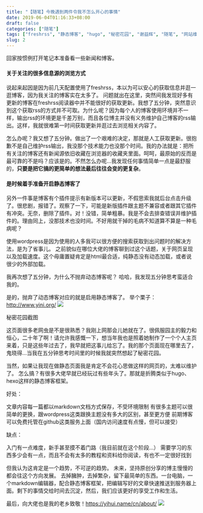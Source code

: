 ```yaml
---
title: "【随笔】今晚遇到两件令我不怎么开心的事情"
date: 2019-06-04T01:16:33+08:00
draft: false
categories: ["随笔"]
tags: ["freshrss", "静态博客", "hugo", "秘密花园", "谢益辉", "随笔", "网站维护"]
slug: 2
---
```


回家按惯例打开笔记本准备看一些新闻和博客。

#### 关于关注的很多信息源的浏览方式

说起来起因是因为前几天配置使用了freshrss，本以为可以安心的获取信息并逛一逛博客，因为我关注的博客实在太多了。
问题就出在这里，突然间我发现好多有更新的博客在freshrss阅读器中并不能很好的获取更新。我想了五分钟，突然意识到这个获取rss的方式并不可取。为什么呢？因为每个人的博客使用环境并不一样，输出rss的环境更是千差万别，而且各位博主并没有义务维护自己博客的rss输出。这样，我就很难第一时间获取更新并逛过去浏览相关内容了。

怎么办呢？我又想了五分钟。做出了一个艰难的决定，那就是人工获取更新。很抱歉不是自己维护rss输出，我没那个技术能力也没那个时间。我的办法就是：把所有关注的博客还有新闻源依旧收藏在浏览器的收藏夹里面。呵呵，最原始的反而是最可靠的不是吗？应该是的。不然怎么办呢...我发现任何事情简单一点是最舒服的，**只要是把它搞的更简单的想法最后往往会变的更复杂**。

#### 是时候着手准备开启静态博客了

另外一件事是博客有个插件提示有新版本可以更新，不假思索我就后台点击升级了。很悲剧，报错了。观察了一下，可能是新版插件跟主题不兼容或者跟其它插件有冲突。无奈，删除了插件。对！没错，简单粗暴。我是不会去排查错误并维护插件的。理由同上，没那技术也没时间。不好用就干掉的毛病不知道算不算是一种毛病呢？

使用wordpress是因为使用的人多我可以很方便的搜索获取到出问题时的解决方法，是为了省事儿。
之前貌似在哪位大佬的博客聊到过这个话题，关于网页呈现以及加载速度。这个毋庸置疑肯定是html最合适，纯静态没有动态加载，或者说很少的外部加载。

我再次想了五分钟，为什么不抛弃动态博客呢？
哈哈，我发现五分钟思考蛮适合我的。

是的，抛弃了动态博客对应的就是启用静态博客了。
举个栗子：<http://www.yini.org/>
![](https://img.dtz9.net/imgs/2019/06/8d187db2fbd615a6.jpg)

秘密花园截图

这页面很多老网虫是不是很熟悉？我刚上网那会儿她就在了。很佩服园主的毅力和恒心，二十年了啊！请允许我感慨一下，想当年我也是照着她制作了一个个人主页来着，只是这些年过去了，我早就把这事儿给忘了。我的那个页面现在哪里去了，鬼晓得...当我在五分钟思考时间里的时候我就突然想起了秘密花园。

当然，如果让我现在做静态页面我是肯定不会花心思做这样的网页的，太难以维护了。
怎么搞？有很多大佬早就已经玩过有些年头了。那就是折腾类似于hugo、hexo这样的静态博客框架。

好处：

文章内容每一篇都以markdown文档方式保存，不受环境限制
有很多主题可以很简单的更换，跟wordpress这类跟换主题没有多大的区别，甚至更方便
前期博客可以免费托管在github这类服务上面（国内访问速度有点慢，但可以接受）

缺点：

入门有一点难度，新手甚至摸不着门路（我目前就在这个阶段...）
需要学习的东西多少会有一点，而且不会有太多的教程和资料给你阅读，有也不一定很好找到

但我认为这肯定是一个趋势，不可逆的趋势。
未来，坚持原创分享的博主慢慢的都会往这个方向发展。
去掉臃肿，去掉繁杂，留下最简单的东西。一台电脑，一个markdown编辑器，配合静态博客框架，把编辑写好的文章快速推送到服务器上面。剩下的事情交给时间去沉淀，然后，我们应该更好的享受工作和生活。

最后，向大佬也是我的老乡致敬！<https://yihui.name/cn/about/>
![](https://img.dtz9.net/imgs/2019/06/58bc64e5ec57e8de.jpg)
